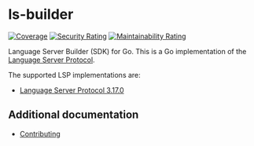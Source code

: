 # ls-builder

[![Coverage](https://sonarcloud.io/api/project_badges/measure?project=two-hundred_ls-builder&metric=coverage)](https://sonarcloud.io/summary/new_code?id=two-hundred_ls-builder)
[![Security Rating](https://sonarcloud.io/api/project_badges/measure?project=two-hundred_ls-builder&metric=security_rating)](https://sonarcloud.io/summary/new_code?id=two-hundred_ls-builder)
[![Maintainability Rating](https://sonarcloud.io/api/project_badges/measure?project=two-hundred_ls-builder&metric=sqale_rating)](https://sonarcloud.io/summary/new_code?id=two-hundred_ls-builder)


Language Server Builder (SDK) for Go. This is a Go implementation of the [Language Server Protocol](https://microsoft.github.io/language-server-protocol/).

The supported LSP implementations are:

- [Language Server Protocol 3.17.0](https://microsoft.github.io/language-server-protocol/specifications/lsp/3.17/specification/)

## Additional documentation

- [Contributing](CONTRIBUTING.md)
